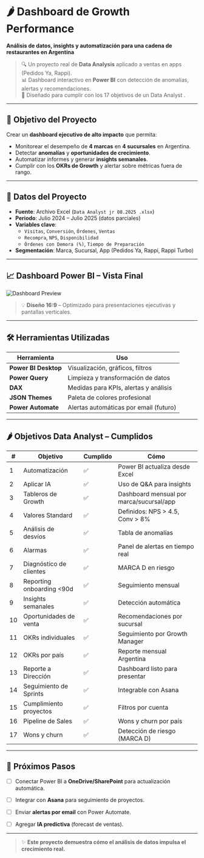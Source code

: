 # 🌶️ Dashboard de Growth Performance  
**Análisis de datos, insights y automatización para una cadena de restaurantes en Argentina**

> 🔍 Un proyecto real de **Data Analysis** aplicado a ventas en apps (Pedidos Ya, Rappi).  
> 📊 Dashboard interactivo en **Power BI** con detección de anomalías, alertas y recomendaciones.  
> 🚀 Diseñado para cumplir con los 17 objetivos de un Data Analyst .

---

## 🎯 Objetivo del Proyecto

Crear un **dashboard ejecutivo de alto impacto** que permita:
- Monitorear el desempeño de **4 marcas** en **4 sucursales** en Argentina.
- Detectar **anomalías** y **oportunidades de crecimiento**.
- Automatizar informes y generar **insights semanales**.
- Cumplir con los **OKRs de Growth** y alertar sobre métricas fuera de rango.

---

## 📂 Datos del Proyecto

- **Fuente**: Archivo Excel (`Data Analyst jr 08.2025 .xlsx`)
- **Periodo**: Julio 2024 – Julio 2025 (datos parciales)
- **Variables clave**:
  - `Visitas`, `Conversión`, `Órdenes`, `Ventas`
  - `Recompra`, `NPS`, `Disponibilidad`
  - `Órdenes con Demora (%)`, `Tiempo de Preparación`
- **Segmentación**: Marca, Sucursal, App (Pedidos Ya, Rappi, Rappi Turbo)


---

## 📈 Dashboard Power BI – Vista Final

![Dashboard Preview](Dashboard_Analista_Jr_Argentina.png)

> 💡 **Diseño 16:9** – Optimizado para presentaciones ejecutivas y pantallas verticales.


---

## 🛠️ Herramientas Utilizadas

| Herramienta | Uso |
|------------|-----|
| **Power BI Desktop** | Visualización, gráficos, filtros |
| **Power Query** | Limpieza y transformación de datos |
| **DAX** | Medidas para KPIs, alertas y análisis |
| **JSON Themes** | Paleta de colores profesional |
| **Power Automate** | Alertas automáticas por email (futuro) |


---

## 🌶️ Objetivos Data Analyst – Cumplidos

| # | Objetivo | Cumplido | Cómo |
|---|---------|----------|------|
| 1 | Automatización | ✅ | Power BI actualiza desde Excel |
| 2 | Aplicar IA | ✅ | Uso de Q&A para insights |
| 3 | Tableros de Growth | ✅ | Dashboard mensual por marca/sucursal/app |
| 4 | Valores Standard | ✅ | Definidos: NPS > 4.5, Conv > 8% |
| 5 | Análisis de desvíos | ✅ | Tabla de anomalías |
| 6 | Alarmas | ✅ | Panel de alertas en tiempo real |
| 7 | Diagnóstico de clientes | ✅ | MARCA D en riesgo |
| 8 | Reporting onboarding <90d | ✅ | Seguimiento mensual |
| 9 | Insights semanales | ✅ | Detección automática |
| 10 | Oportunidades de venta | ✅ | Recomendaciones por sucursal |
| 11 | OKRs individuales | ✅ | Seguimiento por Growth Manager |
| 12 | OKRs por país | ✅ | Reporte mensual Argentina |
| 13 | Reporte a Dirección | ✅ | Dashboard listo para presentar |
| 14 | Seguimiento de Sprints | ✅ | Integrable con Asana |
| 15 | Cumplimiento proyectos | ✅ | Filtros por cuenta |
| 16 | Pipeline de Sales | ✅ | Wons y churn por país |
| 17 | Wons y churn | ✅ | Detección de riesgo (MARCA D) |


---

## 🚀 Próximos Pasos

- [ ] Conectar Power BI a **OneDrive/SharePoint** para actualización automática.
- [ ] Integrar con **Asana** para seguimiento de proyectos.
- [ ] Enviar **alertas por email** con Power Automate.
- [ ] Agregar **IA predictiva** (forecast de ventas).


---

> ✨ **Este proyecto demuestra cómo el análisis de datos impulsa el crecimiento real.**  
